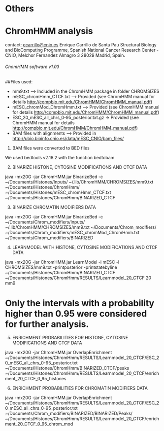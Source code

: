 # Others

# ChromHMM analysis

contact: ecarrillo@cnio.es Enrique Carrillo de Santa Pau  Structural Biology and BioComputing Programme, Spanish National Cancer Research Center - CNIO, Melchor Fernandez Almagro 3 28029 Madrid, Spain.

###### ChomHMM software v1.03

##Files used:
- mm9.txt --> Included in the ChromHMM package in folder CHROMSIZES
- mESC_chromHmm_CTCF.txt --> Provided (see ChromHMM manual for details http://compbio.mit.edu/ChromHMM/ChromHMM_manual.pdf)
- mESC_chromMod_ChromHmm.txt --> Provided (see ChromHMM manual for details http://compbio.mit.edu/ChromHMM/ChromHMM_manual.pdf)
- ESC_20_mESC_all_chrs_0-95_posterior.txt.gz -> Provided (see ChromHMM manual for details http://compbio.mit.edu/ChromHMM/ChromHMM_manual.pdf)
- BAM files with alignments --> Provided in http://ubio.bioinfo.cnio.es/data/mESC_CNIO/bam_files/


1) BAM files were converted to BED files

We used bedtools v2.18.2 with the function bedtobam

2) BINARIZE HISTONE, CYTOSINE MODIFICATIONS AND CTCF DATA

java -mx20G -jar ChromHMM.jar BinarizeBed  -c ~/Documents/Histones/Inputs/ ~/.lib/ChromHMM/CHROMSIZES/mm9.txt ~/Documents/Histones/ChromHmm/ ~/Documents/Histones/mESC_chromHmm_CTCF.txt ~/Documents/Histones/ChromHmm/BINARIZED_CTCF

3) BINARIZE CHROMATIN MODIFIERS DATA

java -mx20G -jar ChromHMM.jar BinarizeBed  -c ~/Documents/Chrom_modifiers/Inputs/ ~/.lib/ChromHMM/CHROMSIZES/mm9.txt ~/Documents/Chrom_modifiers/ ~/Documents/Chrom_modifiers/mESC_chromMod_ChromHmm.txt ~/Documents/Chrom_modifiers/BINARIZED

4) LEARNMODEL WITH HISTONE, CYTOSINE MODIFICATIONS AND CTCF DATA

java -mx20G -jar ChromHMM.jar LearnModel -i mESC -l CHROMSIZES/mm9.txt -printposterior -printstatebyline  ~/Documents/Histones/ChromHmm/BINARIZED_CTCF ~/Documents/Histones/ChromHmm/RESULTS/Learnmodel_20_CTCF 20 mm9

# Only the intervals with a probability higher than 0.95 were considered for further analysis.

5) ENRICHMENT PROBABILITIES FOR HISTONE, CYTOSINE MODIFICATIONS AND CTCF DATA

java -mx20G -jar ChromHMM.jar OverlapEnrichment ~/Documents/Histones/ChromHmm/RESULTS/Learnmodel_20_CTCF/ESC_20_mESC_all_chrs_0-95_posterior.txt ~/Documents/Histones/ChromHmm/BINARIZED_CTCF/peaks ~/Documents/Histones/ChromHmm/RESULTS/Learnmodel_20_CTCF/enrichment_20_CTCF_0_95_histones

6) ENRICHMENT PROBABILITIES FOR CHROMATIN MODIFIERS DATA

java -mx20G -jar ChromHMM.jar OverlapEnrichment ~/Documents/Histones/ChromHmm/RESULTS/Learnmodel_20_CTCF/ESC_20_mESC_all_chrs_0-95_posterior.txt ~/Documents/Chrom_modifiers/BINARIZED/BINARIZED/Peaks/ ~/Documents/Histones/ChromHmm/RESULTS/Learnmodel_20_CTCF/enrichment_20_CTCF_0_95_chrom_mod
